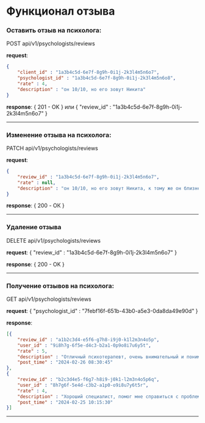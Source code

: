 ﻿# Функционал отзыва

### Оставить отзыв на психолога:

POST api/v1/psychologists/reviews

**request**:
```json
{
    "client_id" : "1a3b4c5d-6e7f-8g9h-0i1j-2k3l4m5n6o7",
    "psychologist_id" : "1a3b4c5d-6e7f-8g9h-0i1j-2k3l4m5n6o8",
    "rate" : 4,
    "description" : "он 10/10, но его зовут Никита"
}
```

**response**: { 201 - OK } или { "review_id" : "1a3b4c5d-6e7f-8g9h-0i1j-2k3l4m5n6o7" }

---

### Изменение отзыва на психолога: 

PATCH api/v1/psychologists/reviews

**request**:
```json
{
    "review_id" : "1a3b4c5d-6e7f-8g9h-0i1j-2k3l4m5n6o7",
    "rate" : null,
    "description" : "он 10/10, но его зовут Никита, к тому же он близнецы"
}
```
**response**: { 200 - ОК }

---

### Удаление отзыва

DELETE api/v1/psychologists/reviews

**request**: { "review_id" : "1a3b4c5d-6e7f-8g9h-0i1j-2k3l4m5n6o7" }

**response**: { 200 - OK }

---

### Получение отзывов на психолога:

GET api/v1/psychologists/reviews

**request**: { "psychologist_id" : "7febf16f-651b-43b0-a5e3-0da8da49e90d" }

**response**:
```json
[{
    "review_id" : "a1b2c3d4-e5f6-g7h8-i9j0-k1l2m3n4o5p",
    "user_id" : "9i8h7g-6f5e-d4c3-b2a1-0p9o8i7u6y5t",
    "rate" : 5,
    "description" : "Отличный психотерапевт, очень внимательный и понимающий",
    "post_time" : "2024-02-26 08:30:45"
},
{
    "review_id" : "b2c3d4e5-f6g7-h8i9-j0k1-l2m3n4o5p6q",
    "user_id" : "8h7g6f-5e4d-c3b2-a1p0-o9i8u7y6t5r",
    "rate" : 4,
    "description" : "Хороший специалист, помог мне справиться с проблемами",
    "post_time" : "2024-02-25 10:15:30"
}]
```

---
